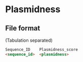 # Plasmidness

## File format

(Tabulation separated)

```html
Sequence_ID    Plasmidness_score
<sequence_id>  <plasmidness>
```
